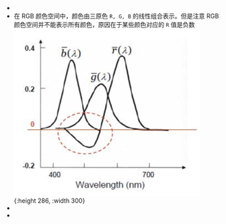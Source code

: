 -
- 在 RGB 颜色空间中，颜色由三原色 `R, G, B` 的线性组合表示。但是注意 RGB 颜色空间并不能表示所有颜色，原因在于某些颜色对应的 `R` 值是负数
  ![image.png](../assets/image_1731841230413_0.png){:height 286, :width 300}
-
-